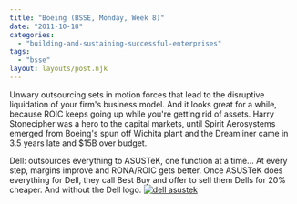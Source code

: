 ```yaml
---
title: "Boeing (BSSE, Monday, Week 8)"
date: "2011-10-18"
categories: 
  - "building-and-sustaining-successful-enterprises"
tags: 
  - "bsse"
layout: layouts/post.njk
---
```


Unwary outsourcing sets in motion forces that lead to the disruptive liquidation of your firm's business model. And it looks great for a while, because ROIC keeps going up while you're getting rid of assets. Harry Stonecipher was a hero to the capital markets, until Spirit Aerosystems emerged from Boeing's spun off Wichita plant and the Dreamliner came in 3.5 years late and $15B over budget.

Dell: outsources everything to ASUSTeK, one function at a time... At every step, margins improve and RONA/ROIC gets better. Once ASUSTeK does everything for Dell, they call Best Buy and offer to sell them Dells for 20% cheaper. And without the Dell logo. [![](images/dell-asustek-300x201.jpg "dell asustek")](http://colinbarry.com/wp-content/uploads/2011/10/dell-asustek.jpg)

